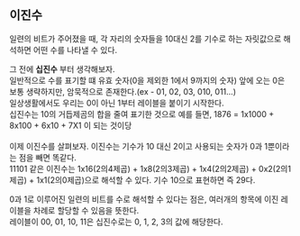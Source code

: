 ## 이진수

일련의 비트가 주어졌을 때, 각 자리의 숫자들을 10대신 2를 기수로 하는 자릿값으로 해석하면 어떤 수를 나타낼 수 있다.

그 전에 **십진수** 부터 생각해보자.<br>
일반적으로 수를 표기할 떄 유효 숫자(0을 제외한 1에서 9까지의 숫자) 앞에 오는 0은 보통 생략하지만, 암묵적으로 존재한다.(ex - 01, 02, 03, 010, 011...)<br>
일상생활에서도 우리는 0이 아닌 1부터 레이블을 붙이기 시작한다.<br>
십진수는 10의 거듭제곰의 합을 줄여 표기한 것으로
예를 들면, 1876 = 1x1000 + 8x100 + 6x10 + 7X1 이 되는 것이당
<br>
<br>
이제 이진수를 살펴보자.
이진수는 기수가 10 대신 2이고 사용되는 숫자가 0과 1뿐이라는 점을 빼면 똑같다.<br>
11101 같은 이진수는 1x16(2의4제곱) + 1x8(2의3제곱) + 1x4(2의2제곱) + 0x2(2의1제곱) + 1x1(2의0제곱)으로 해석할 수 있다. 기수 10으로 표현하면 즉 29다.

0과 1로 이루어진 일련의 비트를 수로 해석할 수 있다는 점은, 여러개의 항목에 이진 레이블을 차례로 할당할 수 있음을 뜻한다.<br>
레이블이 00, 01, 10, 11은 십진수로는 0, 1, 2, 3의 값에 해당한다.<br>
